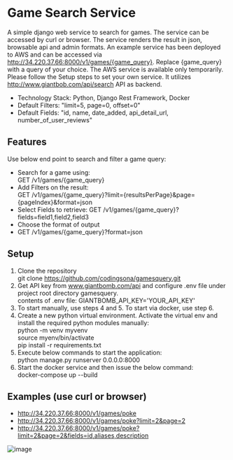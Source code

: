 # Game Search Service

A simple django web service to search for games. The service can be accessed by curl or browser. The service renders the result in json, browsable api and admin formats. An example service has been deployed to AWS and can be accessed via http://34.220.37.66:8000/v1/games/{game_query}. Replace {game_query} with a query of your choice. The AWS service is available only temporarily. Please follow the Setup steps to set your own service. It utilizes http://www.giantbob.com/api/search API as backend.

- Technology Stack: Python, Django Rest Framework, Docker
- Default Filters: "limit=5, page=0, offset=0"
- Default Fields: "id, name, date_added, api_detail_url, number_of_user_reviews"

## Features
Use below end point to search and filter a game query:
- Search for a game using:  
  GET /v1/games/{game_query}
- Add Filters on the result:  
  GET /v1/games/{game_query}?limit={resultsPerPage}&page={pageIndex}&format=json
- Select Fields to retrieve:
  GET /v1/games/{game_query}?fields=field1,field2,field3
- Choose the format of output
- GET /v1/games/{game_query}?format=json

## Setup
1. Clone the repository  
   git clone https://github.com/codingsona/gamesquery.git  
2. Get API key from www.giantbomb.com/api and configure .env file under project root directory gamesquery.   
   contents of .env file:
   GIANTBOMB_API_KEY='YOUR_API_KEY'  
3. To start manually, use steps 4 and 5. To start via docker, use step 6.
4. Create a new python virtual environment. Activate the virtual env and install the required python modules manually:  
   python -m venv myvenv  
   source myenv/bin/activate  
   pip install -r requirements.txt  
5. Execute below commands to start the application:  
   python manage.py runserver 0.0.0.0:8000  
6. Start the docker service and then issue the below command:  
   docker-compose up --build


## Examples (use curl or browser)
- http://34.220.37.66:8000/v1/games/poke
- http://34.220.37.66:8000/v1/games/poke?limit=2&page=2
- http://34.220.37.66:8000/v1/games/poke?limit=2&page=2&fields=id,aliases,description

![image](https://user-images.githubusercontent.com/59982549/123736563-2d13ee00-d856-11eb-8886-88bd9a256ca3.png)



